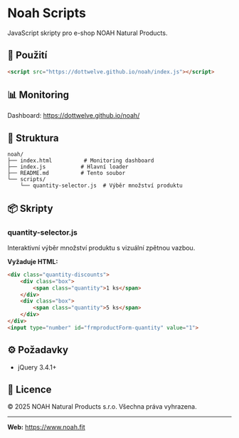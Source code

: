 # Noah Scripts

JavaScript skripty pro e-shop NOAH Natural Products.

## 🚀 Použití

```html
<script src="https://dottwelve.github.io/noah/index.js"></script>
```

## 📊 Monitoring

Dashboard: https://dottwelve.github.io/noah/

## 📁 Struktura

```
noah/
├── index.html          # Monitoring dashboard
├── index.js           # Hlavní loader
├── README.md          # Tento soubor
└── scripts/
    └── quantity-selector.js  # Výběr množství produktu
```

## 📦 Skripty

### quantity-selector.js
Interaktivní výběr množství produktu s vizuální zpětnou vazbou.

**Vyžaduje HTML:**
```html
<div class="quantity-discounts">
    <div class="box">
        <span class="quantity">1 ks</span>
    </div>
    <div class="box">
        <span class="quantity">5 ks</span>
    </div>
</div>
<input type="number" id="frmproductForm-quantity" value="1">
```

## ⚙️ Požadavky

- jQuery 3.4.1+

## 📄 Licence

© 2025 NOAH Natural Products s.r.o. Všechna práva vyhrazena.

---

**Web:** https://www.noah.fit

